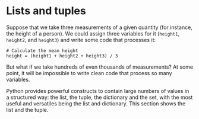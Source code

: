 # Lists and tuples

Suppose that we take three measurements of a given quantity (for instance, the height of a person). We could assign three variables for it (`height1`, `height2`, and `height3`) and write some code that processes it:

```
# Calculate the mean height
height = (height1 + height2 + height3) / 3
```

But what if we take hundreds of even thousands of measurements? At some point, it will be impossible to write clean code that process so many variables.

Python provides powerful constructs to contain large numbers of values in a structured way: the list, the tuple, the dictionary and the set, with the most useful and versatiles being the list and dictionary. This section shows the list and the tuple.
